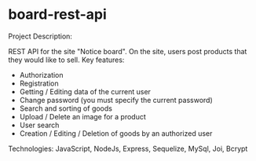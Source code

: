 # board-rest-api

Project Description:

REST API for the site "Notice board".
On the site, users post products that they would like to sell. Key features:
- Authorization 
- Registration 
- Getting / Editing data of the current user 
- Change password (you must specify the current password) 
- Search and sorting of goods 
- Upload / Delete an image for a product 
- User search 
- Creation / Editing / Deletion of goods by an authorized user 

Technologies: JavaScript, NodeJs, Express, Sequelize, MySql, Joi, Bcrypt

